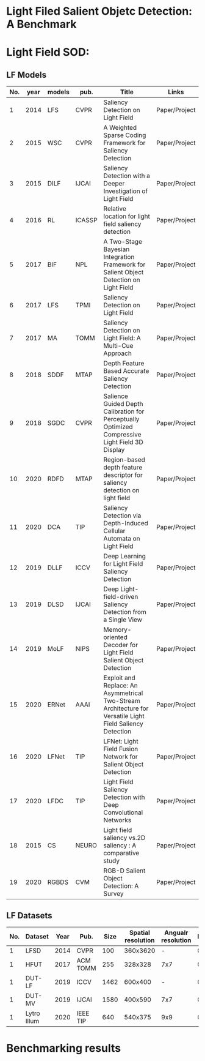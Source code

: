# Light Filed Salient Objetc Detection: A Benchmark

# Light Field SOD:
## LF Models

| No.  | year | models | pub.   | Title                                                        | Links         |
| ---- | ---- | ------ | ------ | ------------------------------------------------------------ | ------------- |
| 1    | 2014 | LFS    | CVPR   | Saliency Detection on Light Field                            | Paper/Project |
| 2    | 2015 | WSC    | CVPR   | A Weighted Sparse Coding Framework for Saliency Detection    | Paper/Project |
| 3    | 2015 | DILF   | IJCAI  | Saliency Detection with a Deeper Investigation of Light Field | Paper/Project |
| 4    | 2016 | RL     | ICASSP | Relative location for light field saliency detection         | Paper/Project |
| 5    | 2017 | BIF    | NPL    | A Two-Stage Bayesian Integration Framework for Salient Object  Detection on Light Field | Paper/Project |
| 6    | 2017 | LFS    | TPMI   | Saliency Detection on Light Field                            | Paper/Project |
| 7    | 2017 | MA     | TOMM   | Saliency Detection on Light Field: A Multi-Cue Approach      | Paper/Project |
| 8    | 2018 | SDDF   | MTAP   | Depth Feature Based Accurate Saliency Detection              | Paper/Project |
| 9    | 2018 | SGDC   | CVPR   | Salience Guided Depth Calibration for Perceptually Optimized  Compressive Light Field 3D Display | Paper/Project |
| 10   | 2020 | RDFD   | MTAP   | Region-based depth feature descriptor for saliency detection  on light field | Paper/Project |
| 11   | 2020 | DCA    | TIP    | Saliency Detection via Depth-Induced Cellular Automata on  Light Field | Paper/Project |
| 12   | 2019 | DLLF   | ICCV   | Deep Learning for Light Field Saliency Detection             | Paper/Project |
| 13   | 2019 | DLSD   | IJCAI  | Deep Light-field-driven Saliency Detection from a Single View | Paper/Project |
| 14   | 2019 | MoLF   | NIPS   | Memory-oriented Decoder for Light Field Salient Object  Detection | Paper/Project |
| 15   | 2020 | ERNet  | AAAI   | Exploit and Replace: An Asymmetrical Two-Stream Architecture  for Versatile Light Field Saliency Detection | Paper/Project |
| 16   | 2020 | LFNet  | TIP    | LFNet: Light Field Fusion Network for Salient Object Detection | Paper/Project |
| 17   | 2020 | LFDC   | TIP    | Light Field Saliency Detection with Deep Convolutional  Networks | Paper/Project |
| 18   | 2015 | CS     | NEURO  | Light field saliency vs.2D saliency : A comparative study    | Paper/Project |
| 19   | 2020 |RGBDS   | CVM    | RGB-D Salient Object Detection: A Survey                     | Paper/Project |

## LF Datasets

| No.  | Dataset     | Year | Pub.     | Size | Spatial resolution | Angualr resolution | MOP  | FS   | MV   | DE   | ML   | GT   | Raw  | Download |
| ---- | ----------- | ---- | -------- | ---- | ------------------ | ------------------ | ---- | ---- | ---- | ---- | ---- | ---- | ---- | -------- |
| 1    | LFSD        | 2014 | CVPR     | 100  | 360x3620           | -                  | 0.04 | [x]    |      | P    |      | P    | P    | Link     |
| 1    | HFUT        | 2017 | ACM TOMM | 255  | 328x328            | 7x7                | 0.29 | P    | P    | P    |      | P    |      | Link     |
| 1    | DUT-LF      | 2019 | ICCV     | 1462 | 600x400            | -                  | 0.05 | P    |      | P    |      | P    |      | Link     |
| 1    | DUT-MV      | 2019 | IJCAI    | 1580 | 400x590            | 7x7                | 0.04 |      | P    |      |      | P    |      | Link     |
| 1    | Lytro Illum | 2020 | IEEE TIP | 640  | 540x375            | 9x9                | 0.15 |      |      |      | P    | P    | P    | Link     |


# Benchmarking results

